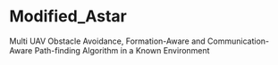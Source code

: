# Modified_Astar
Multi UAV Obstacle Avoidance, Formation-Aware and Communication-Aware Path-finding Algorithm in a Known Environment
